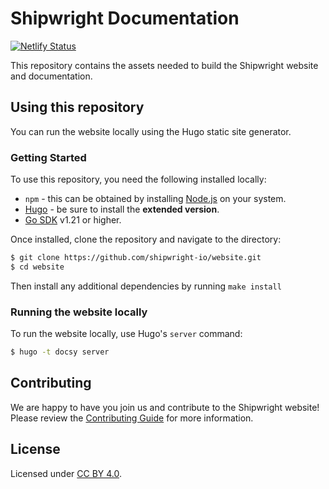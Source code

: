 # Shipwright Documentation

[![Netlify Status](https://api.netlify.com/api/v1/badges/f92d5739-363b-446b-b56e-dfd47a96a1fd/deploy-status)](https://app.netlify.com/sites/shipwright-io/deploys)

This repository contains the assets needed to build the Shipwright website and documentation.

## Using this repository

You can run the website locally using the Hugo static site generator.

### Getting Started

To use this repository, you need the following installed locally:

* `npm` - this can be obtained by installing [Node.js](https://nodejs.org/en/download/) on your system.
* [Hugo](https://gohugo.io/getting-started/installing/) - be sure to install the **extended version**.
* [Go SDK](https://go.dev/doc/install) v1.21 or higher.

Once installed, clone the repository and navigate to the directory:

```bash
$ git clone https://github.com/shipwright-io/website.git
$ cd website
```

Then install any additional dependencies by running `make install`

### Running the website locally

To run the website locally, use Hugo's `server` command:

```bash
$ hugo -t docsy server
```

## Contributing

We are happy to have you join us and contribute to the Shipwright website!
Please review the [Contributing Guide](CONTRIBUTING.md) for more information.

## License

Licensed under [CC BY 4.0](LICENSE).
